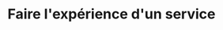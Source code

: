 ---
layout: outil
category: decouverte
link: ..
title: Faire l'expérience d'un service
subtitle: 
image: 
download: 

utilisation:
temps: 

intro: 

---